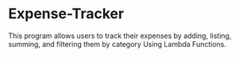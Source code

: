 # Expense-Tracker
This program allows users to track their expenses by adding, listing, summing, and filtering them by category Using Lambda Functions.
